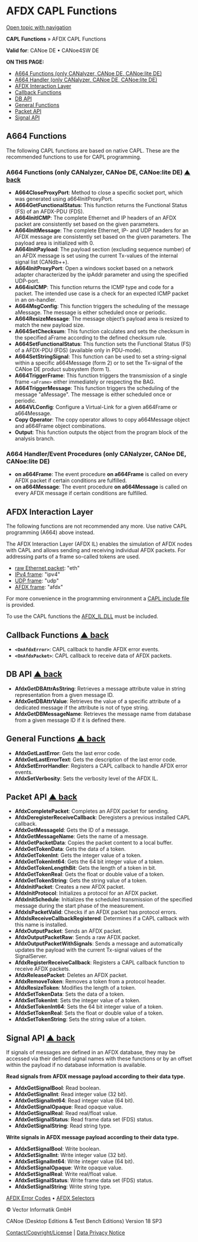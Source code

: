 # AFDX CAPL Functions

[Open topic with navigation](../../../../CANoeDEFamily.htm#Topics/CAPLFunctions/ADFX/CAPLfunctionsAFDXOverview.md)

**CAPL Functions** » AFDX CAPL Functions

**Valid for**: CANoe DE • CANoe4SW DE

**ON THIS PAGE:**

- [A664 Functions (only CANalyzer, CANoe DE, CANoe:lite DE)](#A664)
- [A664 Handler (only CANalyzer, CANoe DE, CANoe:lite DE)](#A664-Handler)
- [AFDX Interaction Layer](#AFDXIL)
- [Callback Functions](#Callback)
- [DB API](#DB_API)
- [General Functions](#GeneralFunctions)
- [Packet API](#PacketAPI)
- [Signal API](#SignalAPI)

## A664 Functions

The following CAPL functions are based on native CAPL. These are the recommended functions to use for CAPL programming.

### A664 Functions (only CANalyzer, CANoe DE, CANoe:lite DE) [▲ back](#Shortcuts)

- **A664CloseProxyPort**: Method to close a specific socket port, which was generated using a664InitProxyPort.
- **A664GetFunctionalStatus**: This function returns the Functional Status (FS) of an AFDX-PDU (FDS).
- **A664InitICMP**: The complete Ethernet and IP headers of an AFDX packet are consistently set based on the given parameters.
- **A664InitMessage**: The complete Ethernet, IP- and UDP headers for an AFDX message are consistently set based on the given parameters. The payload area is initialized with 0.
- **A664InitPayload**: The payload section (excluding sequence number) of an AFDX message is set using the current Tx-values of the internal signal list (CANdb++).
- **A664InitProxyPort**: Open a windows socket based on a network adapter characterized by the ipAddr parameter and using the specified UDP-port.
- **A664isICMP**: This function returns the ICMP type and code for a packet. The intended use case is a check for an expected ICMP packet in an on-handler.
- **A664MsgConfig**: This function triggers the scheduling of the message aMessage. The message is either scheduled once or periodic.
- **A664ResizeMessage**: The message object’s payload area is resized to match the new payload size.
- **A664SetChecksum**: This function calculates and sets the checksum in the specified aFrame according to the defined checksum rule.
- **A664SetFunctionalStatus**: This function sets the Functional Status (FS) of a AFDX-PDU (FDS) (available only in PDU-mode).
- **A664SetStringSignal**: This function can be used to set a string-signal within a specific a664Message (form 2) or to set the Tx-signal of the CANoe DE product subsystem (form 1).
- **A664TriggerFrame**: This function triggers the transmission of a single frame `<aFrame>` either immediately or respecting the BAG.
- **A664TriggerMessage**: This function triggers the scheduling of the message "aMessage". The message is either scheduled once or periodic.
- **A664VLConfig**: Configure a Virtual-Link for a given a664Frame or a664Message.
- **Copy Operator**: The copy operator allows to copy a664Message object and a664Frame object combinations.
- **Output**: This function outputs the object from the program block of the analysis branch.

### A664 Handler/Event Procedures (only CANalyzer, CANoe DE, CANoe:lite DE)

- **on a664Frame**: The event procedure **on a664Frame** is called on every AFDX packet if certain conditions are fulfilled.
- **on a664Message**: The event procedure **on a664Message** is called on every AFDX message if certain conditions are fulfilled.

## AFDX Interaction Layer

The following functions are not recommended any more. Use native CAPL programming (A664) above instead.

The AFDX Interaction Layer (AFDX IL) enables the simulation of AFDX nodes with CAPL and allows sending and receiving individual AFDX packets. For addressing parts of a frame so-called tokens are used.

- [raw Ethernet packet](../../CANoeCANalyzer/AFDX/protocols/afdxProtocolEthernet.md): "eth"
- [IPv4 frame](../../CANoeCANalyzer/AFDX/protocols/afdxProtocolIPv4.md): "ipv4"
- [UDP frame](../../CANoeCANalyzer/AFDX/protocols/afdxProtocolUDP.md): "udp"
- [AFDX frame](../../CANoeCANalyzer/AFDX/protocols/afdxProtocolAfdx.md): "afdx"

For more convenience in the programming environment a [CAPL include file](../../Shared/CAPL/IncludeFiles/IncludeFiles.md) is provided.

To use the CAPL functions the [AFDX_IL.DLL](../../CANoeCANalyzer/AFDX/afdxIL/afdxILInclude.md) must be included.

## Callback Functions [▲ back](#Shortcuts)

- **`<OnAfdxError>`**: CAPL callback to handle AFDX error events.
- **`<OnAfdxPacket>`**: CAPL callback to receive data of AFDX packets.

## DB API [▲ back](#Shortcuts)

- **AfdxGetDBAttrAsString**: Retrieves a message attribute value in string representation from a given message ID.
- **AfdxGetDBAttrValue**: Retrieves the value of a specific attribute of a dedicated message if the attribute is not of type string.
- **AfdxGetDBMessageName**: Retrieves the message name from database from a given message ID if it is defined there.

## General Functions [▲ back](#Shortcuts)

- **AfdxGetLastError**: Gets the last error code.
- **AfdxGetLastErrorText**: Gets the description of the last error code.
- **AfdxSetErrorHandler**: Registers a CAPL callback to handle AFDX error events.
- **AfdxSetVerbosity**: Sets the verbosity level of the AFDX IL.

## Packet API [▲ back](#Shortcuts)

- **AfdxCompletePacket**: Completes an AFDX packet for sending.
- **AfdxDeregisterReceiveCallback**: Deregisters a previous installed CAPL callback.
- **AfdxGetMessageId**: Gets the ID of a message.
- **AfdxGetMessageName**: Gets the name of a message.
- **AfdxGetPacketData**: Copies the packet content to a local buffer.
- **AfdxGetTokenData**: Gets the data of a token.
- **AfdxGetTokenInt**: Gets the integer value of a token.
- **AfdxGetTokenInt64**: Gets the 64 bit integer value of a token.
- **AfdxGetTokenLengthBit**: Gets the length of a token in bit.
- **AfdxGetTokenReal**: Gets the float or double value of a token.
- **AfdxGetTokenString**: Gets the string value of a token.
- **AfdxInitPacket**: Creates a new AFDX packet.
- **AfdxInitProtocol**: Initializes a protocol for an AFDX packet.
- **AfdxInitSchedule**: Initializes the scheduled transmission of the specified message during the start phase of the measurement.
- **AfdxIsPacketValid**: Checks if an AFDX packet has protocol errors.
- **AfdxIsReceiveCallbackRegistered**: Determines if a CAPL callback with this name is installed.
- **AfdxOutputPacket**: Sends an AFDX packet.
- **AfdxOutputPacketRaw**: Sends a raw AFDX packet.
- **AfdxOutputPacketWithSignals**: Sends a message and automatically updates the payload with the current Tx-signal values of the SignalServer.
- **AfdxRegisterReceiveCallback**: Registers a CAPL callback function to receive AFDX packets.
- **AfdxReleasePacket**: Deletes an AFDX packet.
- **AfdxRemoveToken**: Removes a token from a protocol header.
- **AfdxResizeToken**: Modifies the length of a token.
- **AfdxSetTokenData**: Sets the data of a token.
- **AfdxSetTokenInt**: Sets the integer value of a token.
- **AfdxSetTokenInt64**: Sets the 64 bit integer value of a token.
- **AfdxSetTokenReal**: Sets the float or double value of a token.
- **AfdxSetTokenString**: Sets the string value of a token.

## Signal API [▲ back](#Shortcuts)

If signals of messages are defined in an AFDX database, they may be accessed via their defined signal names with these functions or by an offset within the payload if no database information is available.

**Read signals from AFDX message payload according to their data type.**

- **AfdxGetSignalBool**: Read boolean.
- **AfdxGetSignalInt**: Read integer value (32 bit).
- **AfdxGetSignalInt64**: Read integer value (64 bit).
- **AfdxGetSignalOpaque**: Read opaque value.
- **AfdxGetSignalReal**: Read real/float value.
- **AfdxGetSignalStatus**: Read frame data set (FDS) status.
- **AfdxGetSignalString**: Read string type.

**Write signals in AFDX message payload according to their data type.**

- **AfdxSetSignalBool**: Write boolean.
- **AfdxSetSignalInt**: Write integer value (32 bit).
- **AfdxSetSignalInt64**: Write integer value (64 bit).
- **AfdxSetSignalOpaque**: Write opaque value.
- **AfdxSetSignalReal**: Write real/float value.
- **AfdxSetSignalStatus**: Write frame data set (FDS) status.
- **AfdxSetSignalString**: Write string type.

[AFDX Error Codes](CAPLfunctionsAFDXErrorCodes.md) • [AFDX Selectors](CAPLfunctionsAFDXSelectors.md)

© Vector Informatik GmbH

CANoe (Desktop Editions & Test Bench Editions) Version 18 SP3

[Contact/Copyright/License](../../Shared/ContactCopyrightLicense.md) | [Data Privacy Notice](https://www.vector.com/int/en/company/get-info/privacy-policy/)